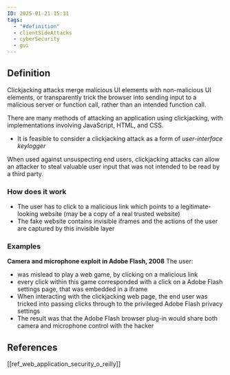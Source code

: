 ```yaml
---
ID: 2025-01-21-15:31
tags:
  - "#definition"
  - clientSideAttacks
  - cyberSecurity
  - gui
---
```

## Definition

 Clickjacking attacks merge malicious UI elements with non-malicious UI elements, or transparently trick the browser into sending input to a malicious server or function call, rather than an intended function call.
 
There are many methods of attacking an application using clickjacking, with implementations involving JavaScript, HTML, and CSS.
- It is feasible to consider a clickjacking attack as a form of *user-interface keylogger*

When used against unsuspecting end users, clickjacking attacks can allow an attacker to steal valuable user input that was not intended to be read by a third party.

### How does it work

- The user has to click to a malicious link which points to a legitimate-looking website (may be a copy of a real trusted website)
- The fake website contains invisible iframes and the actions of the user are captured by this invisible layer

### Examples

**Camera and microphone exploit in Adobe Flash, 2008** 
The user:
- was mislead to play a web game, by clicking on a malicious link
- every click within this game corresponded with a click on a Adobe Flash settings page, that was embedded in a iframe
- When interacting with the clickjacking web page, the end user was tricked into passing clicks through to the privileged Adobe Flash privacy settings
- The result was that the Adobe Flash browser plug-in would share both camera and microphone control with the hacker
## References
[[ref_web_application_security_o_reilly]]